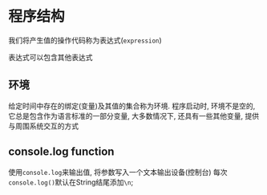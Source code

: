 # 程序结构

我们将产生值的操作代码称为表达式(`expression`)

表达式可以包含其他表达式

## 环境

给定时间中存在的绑定(变量)及其值的集合称为环境. 程序启动时, 环境不是空的, 它总是包含作为语言标准的一部分变量, 大多数情况下, 还具有一些其他变量, 提供与周围系统交互的方式

## console.log function

使用`console.log`来输出值, 将参数写入一个文本输出设备(控制台)
每次`console.log()`默认在String结尾添加`\n`;